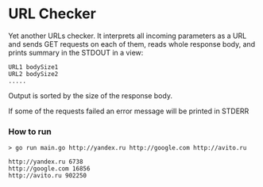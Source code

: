 # URL Checker

Yet another URLs checker. It interprets all incoming parameters as a URL and sends
GET requests on each of them, reads whole response body, and prints summary in the STDOUT in a view:
```
URL1 bodySize1
URL2 bodySize2
.....
```
Output is sorted by the size of the response body.

If some of the requests failed an error message will be printed in STDERR

### How to run

```
> go run main.go http://yandex.ru http://google.com http://avito.ru

http://yandex.ru 6738
http://google.com 16856
http://avito.ru 902250

```
